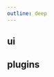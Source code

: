 ```yaml
---
outline: deep
---
```


## ui
<!--@include: ./vue/ui.md-->

## plugins

<!--@include: ./vue/plugins.md-->




